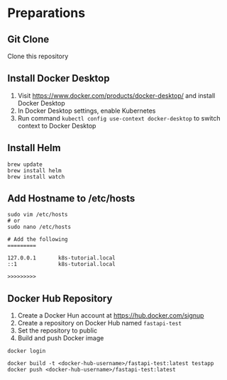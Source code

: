 # Preparations

## Git Clone
Clone this repository

## Install Docker Desktop
1. Visit https://www.docker.com/products/docker-desktop/ and install Docker Desktop
2. In Docker Desktop settings, enable Kubernetes
3. Run command `kubectl config use-context docker-desktop` to switch context to Docker Desktop

## Install Helm
```
brew update
brew install helm
brew install watch
```

## Add Hostname to /etc/hosts
```
sudo vim /etc/hosts
# or
sudo nano /etc/hosts

# Add the following
=========

127.0.0.1       k8s-tutorial.local
::1             k8s-tutorial.local

>>>>>>>>>
```

## Docker Hub Repository
1. Create a Docker Hun account at https://hub.docker.com/signup
2. Create a repository on Docker Hub named `fastapi-test`
3. Set the repository to public
4. Build and push Docker image
```
docker login

docker build -t <docker-hub-username>/fastapi-test:latest testapp
docker push <docker-hub-username>/fastapi-test:latest
```
